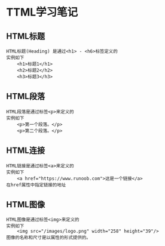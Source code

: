 # TTML学习笔记

## HTML标题

    HTML标题(Heading) 是通过<h1> - <h6>标签定义的
    实例如下
        <h1>标题1</h1>
        <h2>标题2</h2>
        <h3>标题3</h3>

## HTML段落

    HTML段落是通过标签<p>来定义的
    实例如下
        <p>第一个段落。</p>
        <p>第二个段落。</p>

## HTML连接

    HTML链接是通过标签<a>来定义的
    实例如下
        <a href="https://www.runoob.com">这是一个链接</a>
    在href属性中指定链接的地址

## HTML图像

    HTML图像是通过标签<img>来定义的
    实例如下
        <img src="/images/logo.png" width="258" height="39"/>
    图像的名称和尺寸是以属性的形式提供的。